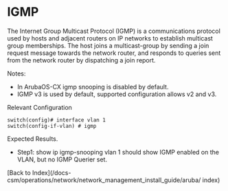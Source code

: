 # IGMP

The Internet Group Multicast Protocol (IGMP) is a communications protocol used by hosts and adjacent routers on IP networks to establish multicast group memberships. The host joins a multicast-group by sending a join request message towards the network router, and responds to queries sent from the network router by dispatching a join report.

Notes:

* In ArubaOS-CX igmp snooping is disabled by default.
* IGMP v3 is used by default, supported configuration allows v2 and v3.

Relevant Configuration 

```
switch(config)# interface vlan 1
switch(config-if-vlan) # igmp
```

Expected Results.
* Step1: show ip igmp-snooping vlan 1 should show IGMP enabled on the VLAN, but no IGMP Querier set.

[Back to Index](/docs-csm/operations/network/network_management_install_guide/aruba/
index)
